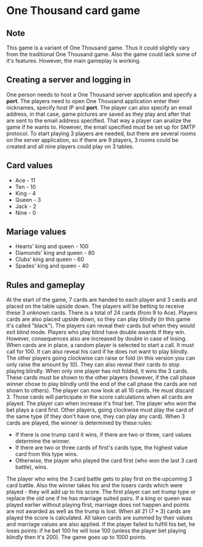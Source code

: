 # One Thousand card game

## Note
This game is a variant of One Thousand game. Thus it could slightly vary from the traditional One Thousand game. Also the game could lack some of it's features. However, the main gameplay is working.

## Creating a server and logging in
One person needs to host a One Thousand server application and specify a **port**. The players need to open One Thousand application enter their nicknames, specify host IP and **port**. The player can also specify an email address, in that case, game pictures are saved as they play and after that are sent to the email address specified. That way a player can analize the game if he wants to. However, the email specified must be set up for SMTP protocol. To start playing 3 players are needed, but there are several rooms on the server application, so if there are 9 players, 3 rooms could be created and all nine players could play on 3 tables.

## Card values
* Ace - 11
* Ten - 10
* King - 4
* Queen - 3
* Jack - 2
* Nine - 0

## Mariage values
* Hearts' king and queen - 100
* Diamonds' king and queen - 80
* Clubs' king and queen - 60
* Spades' king and queen - 40

## Rules and gameplay
At the start of the game, 7 cards are handed to each player and 3 cards and placed on the table upside down. The players will be betting to receive these 3 unknown cards. There is a total of 24 cards (from 9 to Ace). Players cards are also placed upside down, so they can play blindly (in this game it's called "black").
The players can reveal their cards but when they would exit blind mode. Players who play blind have double awards if they win. However, consequences also are increased by double in case of losing. When cards are in place, a random player is selected to start a call. It must call for 100. It can also reveal his card if he does not want to play blindly. The other players going clockwise can raise or fold (in this version you can only raise the amount by 10). They can also reveal their cards to stop playing blindly. When only one player has not folded, it wins the 3 cards. These cards must be shown to the other players (however, if the call phase winner chose to play blindly until the end of the call phase the cards are not shown to others). The player can now look at all 10 cards. He must discard 3. Those cards will participate in the score calculations when all cards are played. The player can when increase it's final bet.
The player who won the bet plays a card first. Other players, going clockwise must play the card of the same type (if they don't have one, they can play any card).
When 3 cards are played, the winner is determined by these rules:
* If there is one trump card it wins, if there are two or three, card values determine the winner.
* If there are two or three cards of first's cards type, the highest value card from this type wins.
* Otherwise, the player who played the card first (who won the last 3 card battle), wins.
<!-- -->
The player who wins the 3 card battle gets to play first on the upcoming 3 card battle. Also the winner takes his and the losers cards which were played - they will add up to his score. The first player can set trump type or replace the old one if he has marriage suited pairs. If a king or queen was played earlier without playing first, marriage does not happen and points are not awarded as well as the trump is lost.
When all 21 (7 \* 3) cards are played the score is calculated. All taken cards are summed by their values and marriage values are also applied. If the player failed to fulfill his bet, he loses points: if he bet 100 he will lose 100 (unless the player bet playing blindly then it's 200).
The game goes up to 1000 points.
